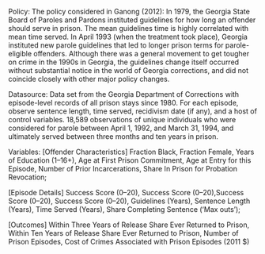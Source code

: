 Policy: The policy considered in Ganong (2012): In 1979, the Georgia State Board of Paroles and Pardons instituted guidelines for how long an offender should serve in prison. The mean guidelines time is highly correlated with mean time served. In April 1993 (when the treatment took place), Georgia instituted new parole guidelines that led to longer prison terms for parole-eligible offenders. Although there was a general movement to get tougher on crime in the 1990s in Georgia, the guidelines change itself occurred without substantial notice in the world of Georgia corrections, and did not coincide closely with other major policy changes.


Datasource: Data set from the Georgia Department of Corrections with episode-level records of all prison stays since 1980. For each episode, observe sentence length, time served, recidivism date (if any), and a host of control variables. 18,589 observations of unique individuals who were considered for parole between April 1, 1992, and March 31, 1994, and ultimately served between three months and ten years in prison.


Variables: 
[Offender Characteristics] Fraction Black, Fraction Female, Years of Education (1–16+), Age at First Prison Commitment, Age at Entry for this Episode, Number of Prior Incarcerations, Share In Prison for Probation Revocation;

[Episode Details] Success Score (0–20), Success Score (0–20),Success Score (0–20), Success Score (0–20), Guidelines (Years), Sentence Length (Years), Time Served (Years), Share Completing Sentence (‘Max outs’);

[Outcomes] Within Three Years of Release Share Ever Returned to Prison, Within Ten Years of Release Share Ever Returned to Prison, Number of Prison Episodes, Cost of Crimes Associated with Prison Episodes (2011 $)


